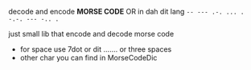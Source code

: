 decode and encode **MORSE CODE** OR in dah dit lang `-- --- .-. ... .   -.-. --- -.. .`

just small lib that encode and decode morse code 
- for space use 7dot or dit ....... or three spaces
- other char you can find in MorseCodeDic 